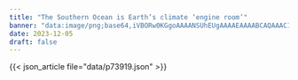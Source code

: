 ```yaml
---
title: "The Southern Ocean is Earth’s climate ‘engine room’"
banner: "data:image/png;base64,iVBORw0KGgoAAAANSUhEUgAAAAEAAAABCAQAAAC1HAwCAAAAC0lEQVR42mNkYAAAAAYAAjCB0C8AAAAASUVORK5CYII="
date: 2023-12-05
draft: false
---
```


{{< json_article file="data/p73919.json" >}}